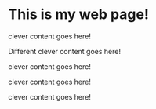 <html>
    <body>
        <h1> This is my web page!</h1>
        <p>clever content goes here!</p>
        <p>Different clever content goes here!</p>
        <p>clever content goes here!</p>
        <p>clever content goes here!</p>
        <p>clever content goes here!</p>
    </body>
</html>